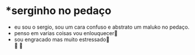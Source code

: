 # *serginho no pedaço
- eu sou o sergio, sou um cara confuso e abstrato um maluko no pedaço.
- penso em varias coisas vou enlouquecer🥴  
- sou engracado mas muito estressado🌚   
 :face_with_thermometer:
 :woozy_face:

